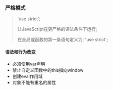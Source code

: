 ### 严格模式

> 'use strict';
>
> 让JavaScript在更严格的语法条件下运行;
>
> 在全局或函数的第一条语句定义为: 'use strict';

#### 语法和行为改变

- 必须使用var声明
- 禁止自定义函数中的this指向window
- 创建eval作用域
- 对象不能有重名的属性